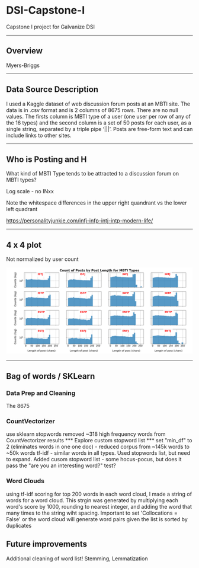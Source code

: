 # DSI-Capstone-I
Capstone I project for Galvanize DSI

---
## Overview
Myers-Briggs

---
## Data Source Description
I used a Kaggle dataset of web discussion forum posts at an MBTI site. The data is in .csv format and is 2 columns of 8675 rows. There are no null values. The firsts column is MBTI type of a user (one user per row of any of the 16 types) and the second column is a set of 50 posts for each user, as a single string, separated by a triple pipe ‘|||’. Posts are free-form text and can include links to other sites.

---
## Who is Posting and H
What kind of MBTI Type tends to be attracted to a discussion forum on MBTI types?

Log scale - no INxx

Note the whitespace differences in the upper right quandrant vs the lower left quadrant

https://personalityjunkie.com/infj-infp-intj-intp-modern-life/

---
## 4 x 4 plot
Not normalized by user count

![alt text](/images/post_length_hist_by_type.png)


---
## Bag of words / SKLearn

### Data Prep and Cleaning
The 8675 

### CountVectorizer
  use sklearn stopwords removed ~318 high frequency words from CountVectorizer results
    *** Explore custom stopword list ***
  set "min_df" to 2 (eliminates words in one one doc) - reduced corpus from ~145k words to ~50k words
  tf-idf - similar words in all types.  Used stopwords list, but need to expand.  Added cusom stopword list - some hocus-pocus, but does it pass the "are you an interesting word?" test?

### Word Clouds
  using tf-idf scoring for top 200 words in each word cloud, I made a string of words for a word cloud.  This strgin was generated by multiplying each word's score by 1000, rounding to nearest integer, and adding the word that many times to the string wiht spacing.
  Important to set 'Collocations = False' or the word cloud will generate word pairs given the list is sorted by duplicates

## Future improvements
 Additional cleaning of word list!  Stemming, Lemmatization


